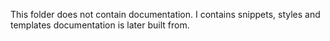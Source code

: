 This folder does not contain documentation. I contains snippets, styles and templates 
documentation is later built from.